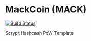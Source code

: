 MackCoin (MACK)
===========

[![Build Status](https://travis-ci.org/RazorLove/mackcoin.png?branch=master)](https://travis-ci.org/RazorLove/mackcoin)


Scrypt Hashcash PoW Template

